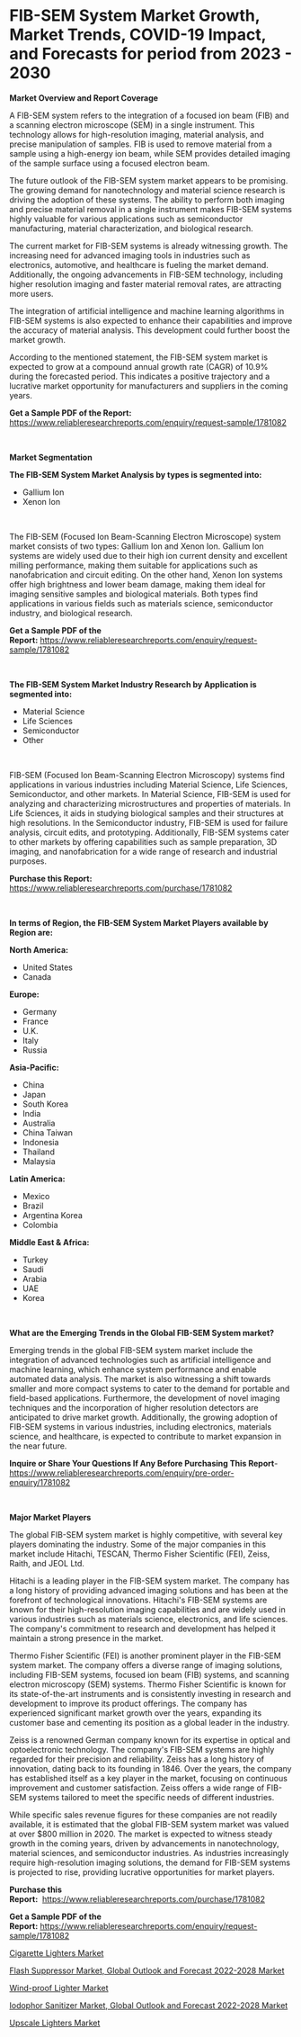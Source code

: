 <p><h1>FIB-SEM System Market Growth, Market Trends, COVID-19 Impact, and Forecasts for period from 2023 - 2030</h1></p><p><strong>Market Overview and Report Coverage</strong></p>
<p><p>A FIB-SEM system refers to the integration of a focused ion beam (FIB) and a scanning electron microscope (SEM) in a single instrument. This technology allows for high-resolution imaging, material analysis, and precise manipulation of samples. FIB is used to remove material from a sample using a high-energy ion beam, while SEM provides detailed imaging of the sample surface using a focused electron beam.</p><p>The future outlook of the FIB-SEM system market appears to be promising. The growing demand for nanotechnology and material science research is driving the adoption of these systems. The ability to perform both imaging and precise material removal in a single instrument makes FIB-SEM systems highly valuable for various applications such as semiconductor manufacturing, material characterization, and biological research.</p><p>The current market for FIB-SEM systems is already witnessing growth. The increasing need for advanced imaging tools in industries such as electronics, automotive, and healthcare is fueling the market demand. Additionally, the ongoing advancements in FIB-SEM technology, including higher resolution imaging and faster material removal rates, are attracting more users.</p><p>The integration of artificial intelligence and machine learning algorithms in FIB-SEM systems is also expected to enhance their capabilities and improve the accuracy of material analysis. This development could further boost the market growth.</p><p>According to the mentioned statement, the FIB-SEM system market is expected to grow at a compound annual growth rate (CAGR) of 10.9% during the forecasted period. This indicates a positive trajectory and a lucrative market opportunity for manufacturers and suppliers in the coming years.</p></p>
<p><strong>Get a Sample PDF of the Report:</strong> <a href="https://www.reliableresearchreports.com/enquiry/request-sample/1781082">https://www.reliableresearchreports.com/enquiry/request-sample/1781082</a></p>
<p>&nbsp;</p>
<p><strong>Market Segmentation</strong></p>
<p><strong>The FIB-SEM System Market Analysis by types is segmented into:</strong></p>
<p><ul><li>Gallium Ion</li><li>Xenon Ion</li></ul></p>
<p>&nbsp;</p>
<p><p>The FIB-SEM (Focused Ion Beam-Scanning Electron Microscope) system market consists of two types: Gallium Ion and Xenon Ion. Gallium Ion systems are widely used due to their high ion current density and excellent milling performance, making them suitable for applications such as nanofabrication and circuit editing. On the other hand, Xenon Ion systems offer high brightness and lower beam damage, making them ideal for imaging sensitive samples and biological materials. Both types find applications in various fields such as materials science, semiconductor industry, and biological research.</p></p>
<p><strong>Get a Sample PDF of the Report:</strong>&nbsp;<a href="https://www.reliableresearchreports.com/enquiry/request-sample/1781082">https://www.reliableresearchreports.com/enquiry/request-sample/1781082</a></p>
<p>&nbsp;</p>
<p><strong>The FIB-SEM System Market Industry Research by Application is segmented into:</strong></p>
<p><ul><li>Material Science</li><li>Life Sciences</li><li>Semiconductor</li><li>Other</li></ul></p>
<p>&nbsp;</p>
<p><p>FIB-SEM (Focused Ion Beam-Scanning Electron Microscopy) systems find applications in various industries including Material Science, Life Sciences, Semiconductor, and other markets. In Material Science, FIB-SEM is used for analyzing and characterizing microstructures and properties of materials. In Life Sciences, it aids in studying biological samples and their structures at high resolutions. In the Semiconductor industry, FIB-SEM is used for failure analysis, circuit edits, and prototyping. Additionally, FIB-SEM systems cater to other markets by offering capabilities such as sample preparation, 3D imaging, and nanofabrication for a wide range of research and industrial purposes.</p></p>
<p><strong>Purchase this Report:</strong>&nbsp; <a href="https://www.reliableresearchreports.com/purchase/1781082">https://www.reliableresearchreports.com/purchase/1781082</a></p>
<p>&nbsp;</p>
<p><strong>In terms of Region, the FIB-SEM System Market Players available by Region are:</strong></p>
<p>
    <p> <strong> North America: </strong>
        <ul>
            <li>United States</li>
            <li>Canada</li>
        </ul>
        </p> 
    <p> <strong> Europe: </strong>
        <ul>
            <li>Germany</li>
            <li>France</li>
            <li>U.K.</li>
            <li>Italy</li>
            <li>Russia</li>
        </ul>
        </p> 
    <p> <strong> Asia-Pacific: </strong>
        <ul>
            <li>China</li>
            <li>Japan</li>
            <li>South Korea</li>
            <li>India</li>
            <li>Australia</li>
            <li>China Taiwan</li>
            <li>Indonesia</li>
            <li>Thailand</li>
            <li>Malaysia</li>
        </ul>
        </p> 
    <p> <strong> Latin America: </strong>
        <ul>
            <li>Mexico</li>
            <li>Brazil</li>
            <li>Argentina Korea</li>
            <li>Colombia</li>
        </ul>
        </p> 
    <p> <strong> Middle East & Africa: </strong>
        <ul>
            <li>Turkey</li>
            <li>Saudi</li>
            <li>Arabia</li>
            <li>UAE</li>
            <li>Korea</li>
        </ul>
    </p>
    </p>
<p>&nbsp;</p>
<p><strong>What are the Emerging Trends in the Global FIB-SEM System market?</strong></p>
<p><p>Emerging trends in the global FIB-SEM system market include the integration of advanced technologies such as artificial intelligence and machine learning, which enhance system performance and enable automated data analysis. The market is also witnessing a shift towards smaller and more compact systems to cater to the demand for portable and field-based applications. Furthermore, the development of novel imaging techniques and the incorporation of higher resolution detectors are anticipated to drive market growth. Additionally, the growing adoption of FIB-SEM systems in various industries, including electronics, materials science, and healthcare, is expected to contribute to market expansion in the near future.</p></p>
<p><strong>Inquire or Share Your Questions If Any Before Purchasing This Report</strong>- <a href="https://www.reliableresearchreports.com/enquiry/pre-order-enquiry/1781082">https://www.reliableresearchreports.com/enquiry/pre-order-enquiry/1781082</a></p>
<p>&nbsp;</p>
<p><strong>Major Market Players</strong></p>
<p><p>The global FIB-SEM system market is highly competitive, with several key players dominating the industry. Some of the major companies in this market include Hitachi, TESCAN, Thermo Fisher Scientific (FEI), Zeiss, Raith, and JEOL Ltd.</p><p>Hitachi is a leading player in the FIB-SEM system market. The company has a long history of providing advanced imaging solutions and has been at the forefront of technological innovations. Hitachi's FIB-SEM systems are known for their high-resolution imaging capabilities and are widely used in various industries such as materials science, electronics, and life sciences. The company's commitment to research and development has helped it maintain a strong presence in the market.</p><p>Thermo Fisher Scientific (FEI) is another prominent player in the FIB-SEM system market. The company offers a diverse range of imaging solutions, including FIB-SEM systems, focused ion beam (FIB) systems, and scanning electron microscopy (SEM) systems. Thermo Fisher Scientific is known for its state-of-the-art instruments and is consistently investing in research and development to improve its product offerings. The company has experienced significant market growth over the years, expanding its customer base and cementing its position as a global leader in the industry.</p><p>Zeiss is a renowned German company known for its expertise in optical and optoelectronic technology. The company's FIB-SEM systems are highly regarded for their precision and reliability. Zeiss has a long history of innovation, dating back to its founding in 1846. Over the years, the company has established itself as a key player in the market, focusing on continuous improvement and customer satisfaction. Zeiss offers a wide range of FIB-SEM systems tailored to meet the specific needs of different industries.</p><p>While specific sales revenue figures for these companies are not readily available, it is estimated that the global FIB-SEM system market was valued at over $800 million in 2020. The market is expected to witness steady growth in the coming years, driven by advancements in nanotechnology, material sciences, and semiconductor industries. As industries increasingly require high-resolution imaging solutions, the demand for FIB-SEM systems is projected to rise, providing lucrative opportunities for market players.</p></p>
<p><strong>Purchase this Report:</strong>&nbsp;&nbsp;<a href="https://www.reliableresearchreports.com/purchase/1781082">https://www.reliableresearchreports.com/purchase/1781082</a></p>
<p></p>
<p><strong>Get a Sample PDF of the Report:</strong>&nbsp;<a href="https://www.reliableresearchreports.com/enquiry/request-sample/1781082">https://www.reliableresearchreports.com/enquiry/request-sample/1781082</a></p>
<p><p><a href="https://www.linkedin.com/pulse/cigarette-lighters-market-size-share-global-analysis-report/">Cigarette Lighters Market</a></p><p><a href="https://medium.com/@entelabrahimi1961/flash-suppressor-market-global-outlook-and-forecast-2022-2028-market-insights-into-market-cagr-95b24abb96a5">Flash Suppressor Market, Global Outlook and Forecast 2022-2028 Market</a></p><p><a href="https://www.linkedin.com/pulse/wind-proof-lighter-market-research-report-unlocks-analysis/">Wind-proof Lighter Market</a></p><p><a href="https://medium.com/@dioncollins8227/iodophor-sanitizer-market-global-outlook-and-forecast-2022-2028-market-trends-forecast-and-52327557eacf">Iodophor Sanitizer Market, Global Outlook and Forecast 2022-2028 Market</a></p><p><a href="https://www.linkedin.com/pulse/decoding-upscale-lighters-market-deep-dive-latest-trends-segmentation/">Upscale Lighters Market</a></p></p>